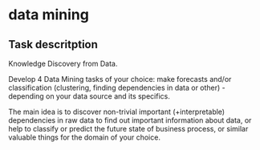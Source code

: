 # data mining

## Task descritption

Knowledge Discovery from Data.

Develop 4 Data Mining tasks of your choice: make forecasts and/or classification (clustering, finding dependencies in data or other) - depending on your data source and its specifics. 


The main idea is to discover non-trivial important (+interpretable) dependencies in raw data to find out important information about data, or help to classify or predict the future state of business process, or similar valuable things for the domain of your choice.
